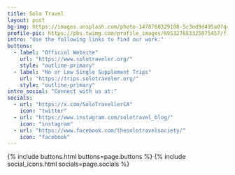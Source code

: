 ```yaml
---	
title: Solo Travel
layout: post
bg-img: https://images.unsplash.com/photo-1478760329108-5c3ed9d495a0?q=80&w=1974&auto=format&fit=crop&ixlib=rb-4.0.3&ixid=M3wxMjA3fDB8MHxwaG90by1wYWdlfHx8fGVufDB8fHx8fA%3D%3D
profile-pic: https://pbs.twimg.com/profile_images/695327683325075457/f-_qn2us_400x400.png
intro: "Use the following links to find our work:"
buttons:
  - label: "Official Website"
    url: "https://www.solotraveler.org/"
    style: "outline-primary"
  - label: "No or Low Single Supplement Trips"
    url: "https://trips.solotraveler.org/"
    style: "outline-primary"    
intro_social: "Connect with us at:"
socials:
  - url: "https://x.com/SoloTravellerCA"
    icon: "twitter"
  - url: "https://www.instagram.com/solotravel_blog/"
    icon: "instagram"
  - url: "https://www.facebook.com/thesolotravelsociety/"
    icon: "facebook"
---	
```


{% include buttons.html buttons=page.buttons %}
{% include social_icons.html socials=page.socials %}
